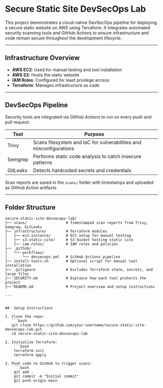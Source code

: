 #  Secure Static Site DevSecOps Lab

This project demonstrates a cloud-native DevSecOps pipeline for deploying a secure static website on AWS using Terraform. It integrates automated security scanning tools and GitHub Actions to ensure infrastructure and code remain secure throughout the development lifecycle.

---

##  Infrastructure Overview

- **AWS EC2**: Used for manual testing and tool installation
- **AWS S3**: Hosts the static website
- **IAM Roles**: Configured for least privilege access
- **Terraform**: Manages infrastructure as code

---

## DevSecOps Pipeline

Security tools are integrated via GitHub Actions to run on every push and pull request:

| Tool      | Purpose                                  |
|-----------|------------------------------------------|
| Trivy     | Scans filesystem and IaC for vulnerabilities and misconfigurations |
| Semgrep   | Performs static code analysis to catch insecure patterns |
| GitLeaks  | Detects hardcoded secrets and credentials |

Scan reports are saved in the `scans/` folder with timestamps and uploaded as GitHub Action artifacts.

---

##  Folder Structure

```text
secure-static-site-devsecops-lab/
├── scans/                  # Timestamped scan reports from Trivy, Semgrep, GitLeaks
├── infrastructure/         # Terraform modules
│   ├── ec2-instance/       # EC2 setup for manual testing
│   ├── s3-static-site/     # S3 bucket hosting static site
│   ├── iam-roles/          # IAM roles and policies
├── .github/
│   └── workflows/
│       └── devsecops.yml   # GitHub Actions pipeline
├── install-tools.sh        # Optional script for manual tool installation
├── .gitignore              # Excludes Terraform state, secrets, and large files
├── SECURITY.md             # Explains how each tool protects the project
├── README.md               # Project overview and setup instructions

---


##  Setup Instructions

1. Clone the repo:
   ```bash
   git clone https://github.com/your-username/secure-static-site-devsecops-lab.git
   cd secure-static-site-devsecops-lab

2. Initialize Terraform:
    ```bash
    terraform init
    terraform apply

3. Push code to GitHub to trigger scans:
    ```bash
    git add .
    git commit -m "Initial commit"
    git push origin main
